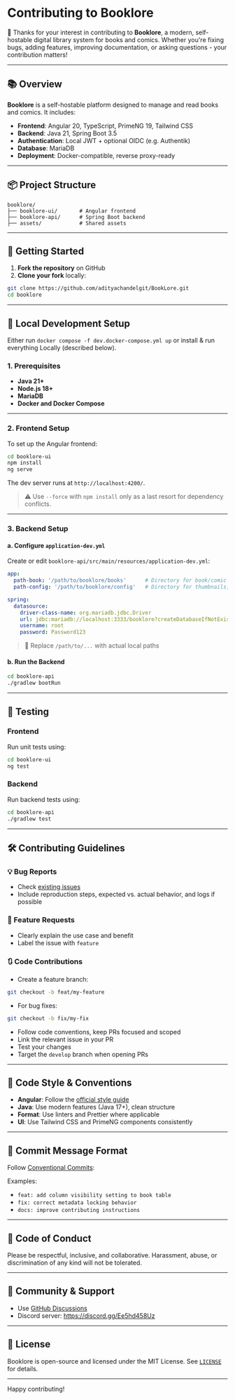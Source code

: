 # Contributing to Booklore

🎉 Thanks for your interest in contributing to **Booklore**, a modern, self-hostable digital library system for books and comics. Whether you're fixing bugs, adding features, improving documentation, or asking questions - your contribution matters!

---

## 📚 Overview

**Booklore** is a self-hostable platform designed to manage and read books and comics. It includes:

- **Frontend**: Angular 20, TypeScript, PrimeNG 19, Tailwind CSS
- **Backend**: Java 21, Spring Boot 3.5
- **Authentication**: Local JWT + optional OIDC (e.g. Authentik)
- **Database**: MariaDB
- **Deployment**: Docker-compatible, reverse proxy-ready

---

## 📦 Project Structure

```
booklore/
├── booklore-ui/       # Angular frontend
├── booklore-api/      # Spring Boot backend
├── assets/            # Shared assets
```

---

## 🚀 Getting Started

1. **Fork the repository** on GitHub
2. **Clone your fork** locally:

```bash
git clone https://github.com/adityachandelgit/BookLore.git
cd booklore
```

---

## 🧱 Local Development Setup

Either run  `docker compose -f dev.docker-compose.yml up` or install & run everything Locally (described below).


### 1. Prerequisites

- **Java 21+**
- **Node.js 18+**
- **MariaDB**
- **Docker and Docker Compose**

---

### 2. Frontend Setup

To set up the Angular frontend:

```bash
cd booklore-ui
npm install
ng serve
```

The dev server runs at `http://localhost:4200/`.

> ⚠️ Use `--force` with `npm install` only as a last resort for dependency conflicts.

---

### 3. Backend Setup

#### a. Configure `application-dev.yml`

Create or edit `booklore-api/src/main/resources/application-dev.yml`:

```yaml
app:
  path-book: '/path/to/booklore/books'      # Directory for book/comic files
  path-config: '/path/to/booklore/config'   # Directory for thumbnails, metadata, etc.

spring:
  datasource:
    driver-class-name: org.mariadb.jdbc.Driver
    url: jdbc:mariadb://localhost:3333/booklore?createDatabaseIfNotExist=true
    username: root
    password: Password123
```

> 🔧 Replace `/path/to/...` with actual local paths

#### b. Run the Backend

```bash
cd booklore-api
./gradlew bootRun
```

---

## 🧪 Testing

### Frontend

Run unit tests using:

```bash
cd booklore-ui
ng test
```

### Backend

Run backend tests using:

```bash
cd booklore-api
./gradlew test
```

---

## 🛠️ Contributing Guidelines

### 💡 Bug Reports

- Check [existing issues](https://github.com/adityachandelgit/BookLore/issues)
- Include reproduction steps, expected vs. actual behavior, and logs if possible

### 🌟 Feature Requests

- Clearly explain the use case and benefit
- Label the issue with `feature`

### 🔃 Code Contributions

- Create a feature branch:

```bash
git checkout -b feat/my-feature
```

- For bug fixes:

```bash
git checkout -b fix/my-fix
```

- Follow code conventions, keep PRs focused and scoped
- Link the relevant issue in your PR
- Test your changes
- Target the `develop` branch when opening PRs

---

## 🧼 Code Style & Conventions

- **Angular**: Follow the [official style guide](https://angular.io/guide/styleguide)
- **Java**: Use modern features (Java 17+), clean structure
- **Format**: Use linters and Prettier where applicable
- **UI**: Use Tailwind CSS and PrimeNG components consistently

---

## 📝 Commit Message Format

Follow [Conventional Commits](https://www.conventionalcommits.org/):

Examples:

- `feat: add column visibility setting to book table`
- `fix: correct metadata locking behavior`
- `docs: improve contributing instructions`

---

## 🙏 Code of Conduct

Please be respectful, inclusive, and collaborative. Harassment, abuse, or discrimination of any kind will not be tolerated.

---

## 💬 Community & Support

- Use [GitHub Discussions](https://github.com/adityachandelgit/BookLore/discussions)
- Discord server: https://discord.gg/Ee5hd458Uz

---

## 📄 License

Booklore is open-source and licensed under the MIT License. See [`LICENSE`](./LICENSE) for details.

---

Happy contributing!